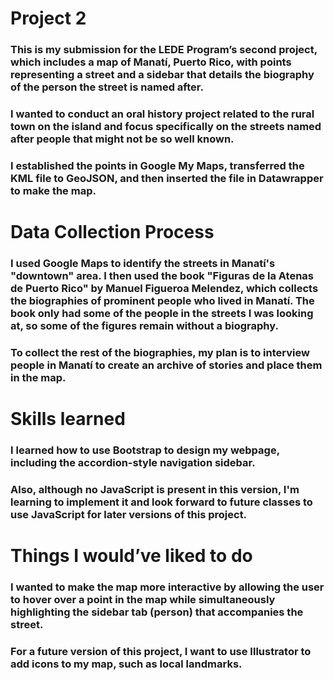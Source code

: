 # Project 2
 
### This is my submission for the LEDE Program’s second project, which includes a map of Manatí, Puerto Rico, with points representing a street and a sidebar that details the biography of the person the street is named after. 

### I wanted to conduct an oral history project related to the rural town on the island and focus specifically on the streets named after people that might not be so well known.  

### I established the points in Google My Maps, transferred the KML file to GeoJSON, and then inserted the file in Datawrapper to make the map.  

# Data Collection Process

### I used Google Maps to identify the streets in Manatí's "downtown" area. I then used the book "Figuras de la Atenas de Puerto Rico" by Manuel Figueroa Melendez, which collects the biographies of prominent people who lived in Manatí. The book only had some of the people in the streets I was looking at, so some of the figures remain without a biography. 

### To collect the rest of the biographies, my plan is to interview people in Manatí to create an archive of stories and place them in the map. 

# Skills learned

### I learned how to use Bootstrap to design my webpage, including the accordion-style navigation sidebar. 

### Also, although no JavaScript is present in this version, I'm learning to implement it and look forward to future classes to use JavaScript for later versions of this project. 

# Things I would’ve liked to do

### I wanted to make the map more interactive by allowing the user to hover over a point in the map while simultaneously highlighting the sidebar tab (person) that accompanies the street. 

### For a future version of this project, I want to use Illustrator to add icons to my map, such as local landmarks. 
